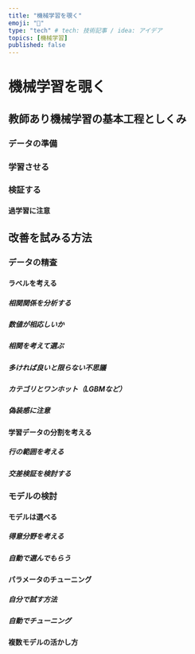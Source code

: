 ```yaml
---
title: "機械学習を覗く"
emoji: "📘"
type: "tech" # tech: 技術記事 / idea: アイデア
topics: [機械学習]
published: false
---
```

# 機械学習を覗く
## 教師あり機械学習の基本工程としくみ
### データの準備
### 学習させる
### 検証する
#### 過学習に注意
## 改善を試みる方法
### データの精査
#### ラベルを考える
##### 相関関係を分析する
##### 数値が相応しいか
##### 相関を考えて選ぶ
##### 多ければ良いと限らない不思議
##### カテゴリとワンホット（LGBMなど）
##### 偽装感に注意
#### 学習データの分割を考える
##### 行の範囲を考える
##### 交差検証を検討する
### モデルの検討
#### モデルは選べる
##### 得意分野を考える
##### 自動で選んでもらう
#### パラメータのチューニング
##### 自分で試す方法
##### 自動でチューニング
#### 複数モデルの活かし方
